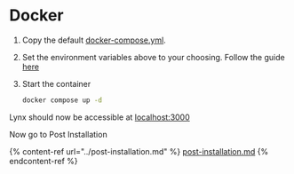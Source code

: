 # Docker

1. Copy the default [docker-compose.yml](https://github.com/Lynx-Shortener/Lynx/blob/main/docker-compose.yml).
2. Set the environment variables above to your choosing. Follow the guide [here](../environment-variables.md)
3.  Start the container

    ```bash
    docker compose up -d
    ```

Lynx should now be accessible at [localhost:3000](http://localhost:3000)

Now go to Post Installation&#x20;

{% content-ref url="../post-installation.md" %}
[post-installation.md](../post-installation.md)
{% endcontent-ref %}

